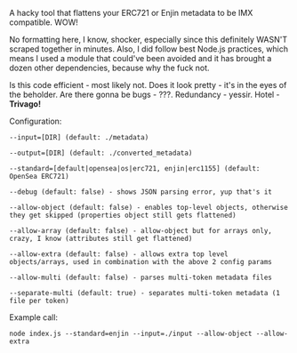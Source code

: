 A hacky tool that flattens your ERC721 or Enjin metadata to be IMX compatible. WOW!

No formatting here, I know, shocker, especially since this definitely WASN'T scraped together in minutes.
Also, I did follow best Node.js practices, which means I used a module that could've been avoided and it has brought a dozen other dependencies, because why the fuck not.

Is this code efficient - most likely not.
Does it look pretty - it's in the eyes of the beholder.
Are there gonna be bugs - ???.
Redundancy - yessir.
Hotel - **Trivago!**

Configuration:

    --input=[DIR] (default: ./metadata)

    --output=[DIR] (default: ./converted_metadata)

    --standard=[default|opensea|os|erc721, enjin|erc1155] (default: OpenSea ERC721)
    
    --debug (default: false) - shows JSON parsing error, yup that's it

    --allow-object (default: false) - enables top-level objects, otherwise they get skipped (properties object still gets flattened)

    --allow-array (default: false) - allow-object but for arrays only, crazy, I know (attributes still get flattened)

    --allow-extra (default: false) - allows extra top level objects/arrays, used in combination with the above 2 config params

    --allow-multi (default: false) - parses multi-token metadata files
    
    --separate-multi (default: true) - separates multi-token metadata (1 file per token)

Example call:

    node index.js --standard=enjin --input=./input --allow-object --allow-extra